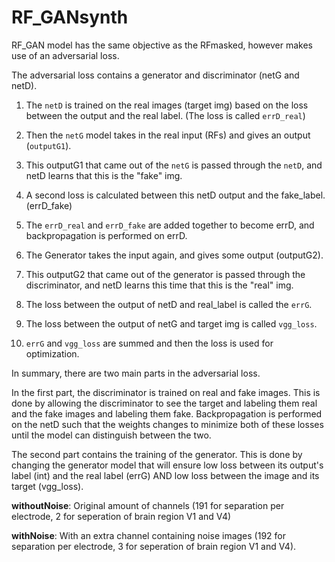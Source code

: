 # RF_GANsynth

RF_GAN model has the same objective as the RFmasked, however makes use of an adversarial loss.

The adversarial loss contains a generator and discriminator (netG and netD). 

1. The `netD` is trained on the real images (target img) based on the loss between the output and the real label. (The loss is called `errD_real`)

2. Then the `netG` model takes in the real input (RFs) and gives an output (`outputG1`).

3. This outputG1 that came out of the `netG` is passed through the `netD`, and netD learns that this is the "fake" img. 

4. A second loss is calculated between this netD output and the fake_label. (errD_fake)  

5. The `errD_real` and `errD_fake` are added together to become errD, and backpropagation is performed on errD.

6. The Generator takes the input again, and gives some output (outputG2).

7. This outputG2 that came out of the generator is passed through the discriminator, and netD learns this time that this is the "real" img. 

8. The loss between the output of netD and real_label is called the `errG`.

9. The loss between the output of netG and target img is called `vgg_loss`.

10. `errG` and `vgg_loss` are summed and then the loss is used for optimization. 


In summary, there are two main parts in the adversarial loss. 

In the first part, the discriminator is trained on real and fake images. This is done by allowing the discriminator to see the target and labeling them real and the fake images and labeling them fake. Backpropagation is performed on the netD such that the weights changes to minimize both of these losses until the model can distinguish between the two.

The second part contains the training of the generator. This is done by changing the generator model that will ensure low loss between its output's label (int) and the real label (errG) AND low loss between the image and its target (vgg_loss).  



<b>withoutNoise</b>: Original amount of channels (191 for separation per electrode, 2 for seperation of brain region V1 and V4)

<b>withNoise</b>: With an extra channel containing noise images (192 for separation per electrode, 3 for seperation of brain region V1 and V4).

